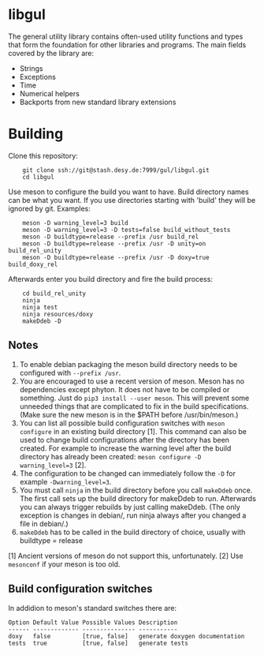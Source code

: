 # libgul

The general utility library contains often-used utility functions and types that form the foundation for other libraries and programs. The main fields covered by the library are:


  * Strings
  * Exceptions
  * Time
  * Numerical helpers
  * Backports from new standard library extensions

# Building

Clone this repository:

        git clone ssh://git@stash.desy.de:7999/gul/libgul.git
        cd libgul

Use meson to configure the build you want to have. Build directory names can be what you want. If you use directories starting with 'build' they will be ignored by git. Examples:

        meson -D warning_level=3 build
        meson -D warning_level=3 -D tests=false build_without_tests
        meson -D buildtype=release --prefix /usr build_rel
        meson -D buildtype=release --prefix /usr -D unity=on build_rel_unity
        meson -D buildtype=release --prefix /usr -D doxy=true build_doxy_rel

Afterwards enter you build directory and fire the build process:

        cd build_rel_unity
        ninja
        ninja test
        ninja resources/doxy
        makeDdeb -D

## Notes

1. To enable debian packaging the meson build directory needs to be configured with ``--prefix /usr``.
1. You are encouraged to use a recent version of meson. Meson has no dependencies except phyton. It does not have to be compiled or something. Just do ``pip3 install --user meson``. This will prevent some unneeded things that are complicated to fix in the build specifications. (Make sure the new meson is in the $PATH before /usr/bin/meson.)
1. You can list all possible build configuration switches with ``meson configure`` in an existing build directory [1]. This command can also be used to change build configurations after the directory has been created. For example to increase the warning level after the build directory has already been created: ``meson configure -D warning_level=3`` [2].
2. The configuration to be changed can immediately follow the ``-D`` for example ``-Dwarning_level=3``.
3. You must call ``ninja`` in the build directory before you call ``makeDdeb`` once. The first call sets up the build directory for makeDdeb to run. Afterwards you can always trigger rebuilds by just calling makeDdeb. (The only exception is changes in debian/, run ninja always after you changed a file in debian/.)
4. ``makeDdeb`` has to be called in the build directory of choice, usually with buildtype = release

[1] Ancient versions of meson do not support this, unfortunately.
[2] Use ``mesonconf`` if your meson is too old.

## Build configuration switches

In addidion to meson's standard switches there are:

    Option Default Value Possible Values Description
    ------ ------------- --------------- -----------
    doxy   false         [true, false]   generate doxygen documentation
    tests  true          [true, false]   generate tests
